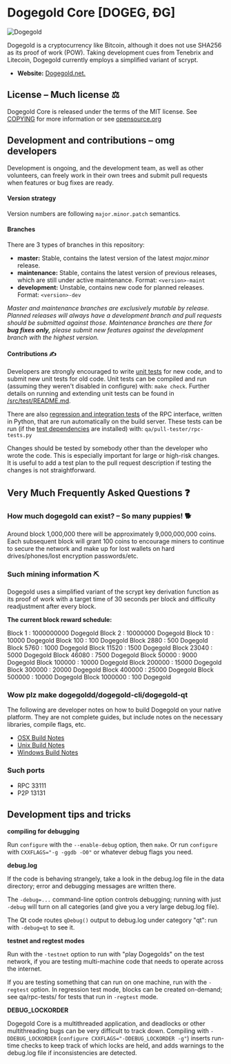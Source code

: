 # Dogegold Core [DOGEG, ÐG]

![Dogegold](https://dogegold.net/wallet_bgcoin.png)

Dogegold is a cryptocurrency like Bitcoin, although it does not use SHA256 as
its proof of work (POW). Taking development cues from Tenebrix and Litecoin,
Dogegold currently employs a simplified variant of scrypt.
- **Website:** [Dogegold.net.](https://Dogegold.net)

## License – Much license ⚖️
Dogegold Core is released under the terms of the MIT license. See
[COPYING](COPYING) for more information or see
[opensource.org](https://opensource.org/licenses/MIT)

## Development and contributions – omg developers
Development is ongoing, and the development team, as well as other volunteers,
can freely work in their own trees and submit pull requests when features or
bug fixes are ready.

#### Version strategy
Version numbers are following ```major.minor.patch``` semantics.

#### Branches
There are 3 types of branches in this repository:

- **master:** Stable, contains the latest version of the latest *major.minor* release.
- **maintenance:** Stable, contains the latest version of previous releases, which are still under active maintenance. Format: ```<version>-maint```
- **development:** Unstable, contains new code for planned releases. Format: ```<version>-dev```

*Master and maintenance branches are exclusively mutable by release. Planned*
*releases will always have a development branch and pull requests should be*
*submitted against those. Maintenance branches are there for **bug fixes only,***
*please submit new features against the development branch with the highest version.*

#### Contributions ✍️

Developers are strongly encouraged to write [unit tests](src/test/README.md) for new code, and to
submit new unit tests for old code. Unit tests can be compiled and run
(assuming they weren't disabled in configure) with: `make check`. Further details on running
and extending unit tests can be found in [/src/test/README.md](/src/test/README.md).

There are also [regression and integration tests](/qa) of the RPC interface, written
in Python, that are run automatically on the build server.
These tests can be run (if the [test dependencies](/qa) are installed) with: `qa/pull-tester/rpc-tests.py`

Changes should be tested by somebody other than the developer who wrote the
code. This is especially important for large or high-risk changes. It is useful
to add a test plan to the pull request description if testing the changes is
not straightforward.

## Very Much Frequently Asked Questions ❓

### How much dogegold can exist? – So many puppies! 🐕
Around block 1,000,000 there will be approximately 9,000,000,000 coins.
Each subsequent block will grant 100 coins to encourage miners to continue to
secure the network and make up for lost wallets on hard drives/phones/lost
encryption passwords/etc.


### Such mining information ⛏

Dogegold uses a simplified variant of the scrypt key derivation function as its
proof of work with a target time of 30 seconds per block and difficulty
readjustment after every block.  


**The current block reward schedule:**

Block 1 : 1000000000 Dogegold
Block 2 : 10000000 Dogegold
Block 10 : 10000 Dogegold
Block 100 : 100 Dogegold
Block 2880 : 500 Dogegold
Block 5760 : 1000 Dogegold
Block 11520 : 1500 Dogegold
Block 23040 : 5000 Dogegold
Block 46080 : 7500 Dogegold
Block 50000 : 9000 Dogegold
Block 100000 : 10000 Dogegold
Block 200000 : 15000 Dogegold
Block 300000 : 20000 Dogegold
Block 400000 : 25000 Dogegold
Block 500000 : 10000 Dogegold
Block 1000000 : 100 Dogegold

### Wow plz make dogegoldd/dogegold-cli/dogegold-qt

  The following are developer notes on how to build Dogegold on your native platform. They are not complete guides, but include notes on the necessary libraries, compile flags, etc.

  - [OSX Build Notes](doc/build-osx.md)
  - [Unix Build Notes](doc/build-unix.md)
  - [Windows Build Notes](doc/build-windows.md)

### Such ports

- RPC 33111
- P2P 13131

## Development tips and tricks

**compiling for debugging**

Run `configure` with the `--enable-debug` option, then `make`. Or run `configure` with
`CXXFLAGS="-g -ggdb -O0"` or whatever debug flags you need.

**debug.log**

If the code is behaving strangely, take a look in the debug.log file in the data directory;
error and debugging messages are written there.

The `-debug=...` command-line option controls debugging; running with just `-debug` will turn
on all categories (and give you a very large debug.log file).

The Qt code routes `qDebug()` output to debug.log under category "qt": run with `-debug=qt`
to see it.

**testnet and regtest modes**

Run with the `-testnet` option to run with "play Dogegolds" on the test network, if you
are testing multi-machine code that needs to operate across the internet.

If you are testing something that can run on one machine, run with the `-regtest` option.
In regression test mode, blocks can be created on-demand; see qa/rpc-tests/ for tests
that run in `-regtest` mode.

**DEBUG_LOCKORDER**

Dogegold Core is a multithreaded application, and deadlocks or other multithreading bugs
can be very difficult to track down. Compiling with `-DDEBUG_LOCKORDER` (`configure
CXXFLAGS="-DDEBUG_LOCKORDER -g"`) inserts run-time checks to keep track of which locks
are held, and adds warnings to the debug.log file if inconsistencies are detected.
